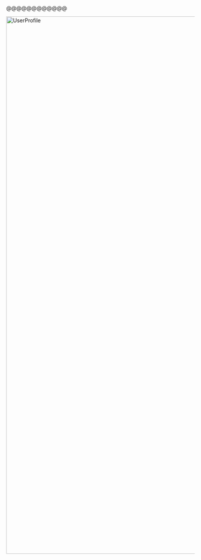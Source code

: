 
@@@@@@@@@@@@


<img width="1434" alt="UserProfile" src="https://github.com/sumitchahar/UserProfileDemo/assets/19342930/a493d765-c5ca-4e6e-8221-6d153828db58">
